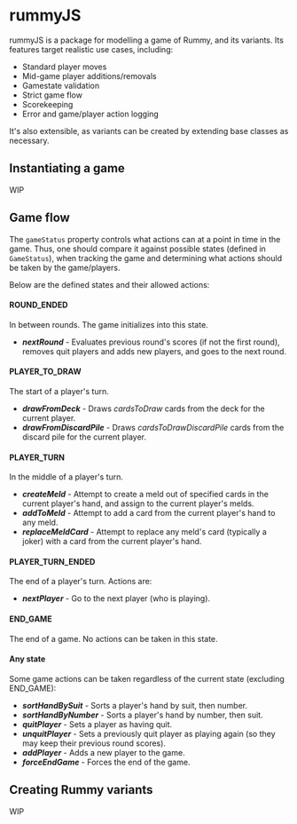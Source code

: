 # rummyJS

rummyJS is a package for modelling a game of Rummy, and its variants. Its features target realistic use cases, including:
- Standard player moves
- Mid-game player additions/removals
- Gamestate validation
- Strict game flow
- Scorekeeping
- Error and game/player action logging
    
It's also extensible, as variants can be created by extending base classes as necessary.

## Instantiating a game
WIP

## Game flow
The `gameStatus` property controls what actions can at a point in time in the game. Thus, one should compare it against possible states (defined in `GameStatus`), when tracking the game and determining what actions should be taken by the game/players. 

Below are the defined states and their allowed actions:

#### ROUND_ENDED 
In between rounds. The game initializes into this state.
- ***nextRound*** - Evaluates previous round's scores (if not the first round), removes quit players and adds new players, and goes to the next round.

#### PLAYER_TO_DRAW
The start of a player's turn.
- ***drawFromDeck*** - Draws *cardsToDraw* cards from the deck for the current player.  
- ***drawFromDiscardPile*** - Draws *cardsToDrawDiscardPile* cards from the discard pile for the current player.

#### PLAYER_TURN
In the middle of a player's turn.
- ***createMeld*** - Attempt to create a meld out of specified cards in the current player's hand, and assign to the current player's melds.
- ***addToMeld*** - Attempt to add a card from the current player's hand to any meld.
- ***replaceMeldCard*** - Attempt to replace any meld's card (typically a joker) with a card from the current player's hand.

#### PLAYER_TURN_ENDED
The end of a player's turn. Actions are:
- ***nextPlayer*** - Go to the next player (who is playing).

#### END_GAME
The end of a game. No actions can be taken in this state.

#### Any state
Some game actions can be taken regardless of the current state (excluding END_GAME):
- ***sortHandBySuit*** - Sorts a player's hand by suit, then number.  
- ***sortHandByNumber*** - Sorts a player's hand by number, then suit.  
- ***quitPlayer*** - Sets a player as having quit.  
- ***unquitPlayer*** - Sets a previously quit player as playing again (so they may keep their previous round scores).  
- ***addPlayer*** - Adds a new player to the game.  
- ***forceEndGame*** - Forces the end of the game.  


## Creating Rummy variants

WIP

